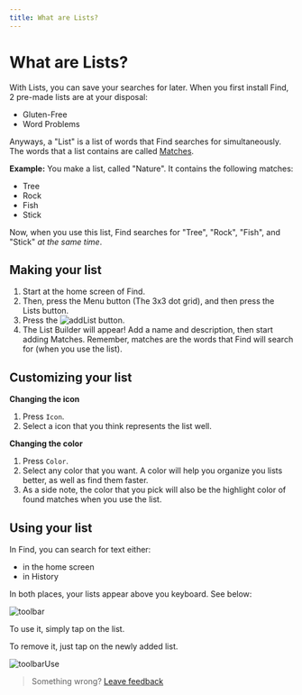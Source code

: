 ```yaml
---
title: What are Lists?
---
```

 
# What are Lists?
With Lists, you can save your searches for later. When you first install Find, 2 pre-made lists are at your disposal:
- Gluten-Free
- Word Problems

Anyways, a "List" is a list of words that Find searches for simultaneously. The words that a list contains are called [Matches](/Lists-WhatIsAMatch.md).

__Example:__ You make a list, called "Nature". It contains the following matches:

- Tree
- Rock
- Fish
- Stick

Now, when you use this list, Find searches for "Tree", "Rock", "Fish",  and "Stick" _at the same time_.

## Making your list
1. Start at the home screen of Find. 
2. Then, press the Menu button (The 3x3 dot grid), and then press the Lists button.
3. Press the ![addList] button.
4. The List Builder will appear! Add a name and description, then start adding Matches. Remember, matches are the words that Find will search for (when you use the list).

## Customizing your list
__Changing the icon__
1. Press `Icon`.
2. Select a icon that you think represents the list well.
&nbsp;

__Changing the color__

1. Press `Color`.
2. Select any color that you want. A color will help you organize you lists better, as well as find them faster.
3. As a side note, the color that you pick will also be the highlight color of found matches when you use the list.

## Using your list

In Find, you can search for text either:
- in the home screen
- in History

In both places, your lists appear above you keyboard. See below:

![toolbar]

To use it, simply tap on the list. 

To remove it, just tap on the newly added list.

![toolbarUse]

> Something wrong? [Leave feedback](https://forms.gle/agdyoB9PFfnv8cU1A/)

[addList]: https://raw.githubusercontent.com/zjohnzheng/FindHelp/master/images/addList.jpg
[toolbar]: https://raw.githubusercontent.com/zjohnzheng/FindHelp/master/images/Toolbar.PNG
[toolbarUse]: https://raw.githubusercontent.com/zjohnzheng/FindHelp/master/images/Use%20List%20from%20Toolbar.PNG
